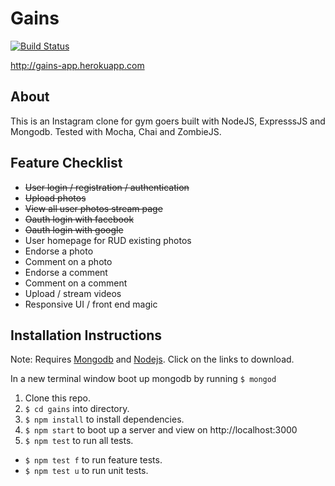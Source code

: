 Gains
=====

[![Build Status](https://travis-ci.org/JonnyPickard/gains.svg?branch=master)](https://travis-ci.org/JonnyPickard/gains)

http://gains-app.herokuapp.com


About
-----

This is an Instagram clone for gym goers built with NodeJS, ExpresssJS and Mongodb. Tested with Mocha, Chai and ZombieJS.

Feature Checklist
--------------

- <s>User login / registration / authentication</s>
- <s>Upload photos</s>
- <s>View all user photos stream page</s>
- <s>Oauth login with facebook</s>
- <s>Oauth login with google</s>
- User homepage for RUD existing photos
- Endorse a photo
- Comment on a photo
- Endorse a comment
- Comment on a comment
- Upload / stream videos
- Responsive UI / front end magic

Installation Instructions
-------------------------

Note: Requires [Mongodb](https://www.mongodb.com/download-center?jmp=nav#community) and [Nodejs](https://nodejs.org/en/download/). Click on the links to download.

In a new terminal window boot up mongodb by running ``$ mongod``

1. Clone this repo.
2. ``$ cd gains`` into directory.
3. ``$ npm install`` to install dependencies.
4. ``$ npm start`` to boot up a server and view on http://localhost:3000
5. ``$ npm test`` to run all tests.
  - ``$ npm test f`` to run feature tests.
  - ``$ npm test u`` to run unit tests.
